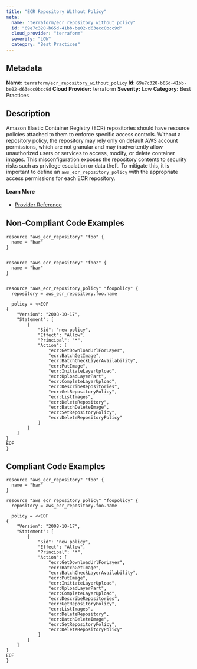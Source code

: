 ```yaml
---
title: "ECR Repository Without Policy"
meta:
  name: "terraform/ecr_repository_without_policy"
  id: "69e7c320-b65d-41bb-be02-d63ecc0bcc9d"
  cloud_provider: "terraform"
  severity: "LOW"
  category: "Best Practices"
---
```

## Metadata
**Name:** `terraform/ecr_repository_without_policy`
**Id:** `69e7c320-b65d-41bb-be02-d63ecc0bcc9d`
**Cloud Provider:** terraform
**Severity:** Low
**Category:** Best Practices
## Description
Amazon Elastic Container Registry (ECR) repositories should have resource policies attached to them to enforce specific access controls. Without a repository policy, the repository may rely only on default AWS account permissions, which are not granular and may inadvertently allow unauthorized users or services to access, modify, or delete container images. This misconfiguration exposes the repository contents to security risks such as privilege escalation or data theft. To mitigate this, it is important to define an `aws_ecr_repository_policy` with the appropriate access permissions for each ECR repository.

#### Learn More

 - [Provider Reference](https://registry.terraform.io/providers/hashicorp/aws/latest/docs/resources/ecr_repository_policy)

## Non-Compliant Code Examples
```aws
resource "aws_ecr_repository" "foo" {
  name = "bar"
}


```

```aws
resource "aws_ecr_repository" "foo2" {
  name = "bar"
}


resource "aws_ecr_repository_policy" "foopolicy" {
  repository = aws_ecr_repository.foo.name

  policy = <<EOF
{
    "Version": "2008-10-17",
    "Statement": [
        {
            "Sid": "new policy",
            "Effect": "Allow",
            "Principal": "*",
            "Action": [
                "ecr:GetDownloadUrlForLayer",
                "ecr:BatchGetImage",
                "ecr:BatchCheckLayerAvailability",
                "ecr:PutImage",
                "ecr:InitiateLayerUpload",
                "ecr:UploadLayerPart",
                "ecr:CompleteLayerUpload",
                "ecr:DescribeRepositories",
                "ecr:GetRepositoryPolicy",
                "ecr:ListImages",
                "ecr:DeleteRepository",
                "ecr:BatchDeleteImage",
                "ecr:SetRepositoryPolicy",
                "ecr:DeleteRepositoryPolicy"
            ]
        }
    ]
}
EOF
}

```

## Compliant Code Examples
```aws
resource "aws_ecr_repository" "foo" {
  name = "bar"
}

resource "aws_ecr_repository_policy" "foopolicy" {
  repository = aws_ecr_repository.foo.name

  policy = <<EOF
{
    "Version": "2008-10-17",
    "Statement": [
        {
            "Sid": "new policy",
            "Effect": "Allow",
            "Principal": "*",
            "Action": [
                "ecr:GetDownloadUrlForLayer",
                "ecr:BatchGetImage",
                "ecr:BatchCheckLayerAvailability",
                "ecr:PutImage",
                "ecr:InitiateLayerUpload",
                "ecr:UploadLayerPart",
                "ecr:CompleteLayerUpload",
                "ecr:DescribeRepositories",
                "ecr:GetRepositoryPolicy",
                "ecr:ListImages",
                "ecr:DeleteRepository",
                "ecr:BatchDeleteImage",
                "ecr:SetRepositoryPolicy",
                "ecr:DeleteRepositoryPolicy"
            ]
        }
    ]
}
EOF
}

```
